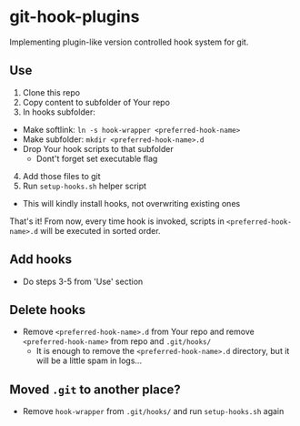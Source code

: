 # git-hook-plugins
Implementing plugin-like version controlled hook system for git.

Use
----------
1. Clone this repo
2. Copy content to subfolder of Your repo
3. In hooks subfolder:
  * Make softlink: `ln -s hook-wrapper <preferred-hook-name>`
  * Make subfolder: `mkdir <preferred-hook-name>.d`
  * Drop Your hook scripts to that subfolder
    * Dont't forget set executable flag
4. Add those files to git
5. Run `setup-hooks.sh` helper script
  * This will kindly install hooks, not overwriting existing ones

That's it! From now, every time hook is invoked, scripts in `<preferred-hook-name>.d` will be executed in sorted order.

Add hooks
----------------
* Do steps 3-5 from 'Use' section

Delete hooks
------------
* Remove `<preferred-hook-name>.d` from Your repo and remove `<preferred-hook-name>` from repo and `.git/hooks/`
  * It is enough to remove the `<preferred-hook-name>.d` directory, but it will be a little spam in logs...

Moved `.git` to another place?
------------------------------
* Remove `hook-wrapper` from `.git/hooks/` and run `setup-hooks.sh` again
